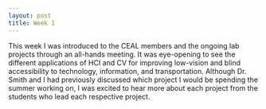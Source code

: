 ```yaml
---
layout: post
title: Week 1
---
```


This week I was introduced to the CEAL members and the ongoing lab projects through an all-hands meeting. It was eye-opening to see the different applications of HCI and CV for improving low-vision and blind accessibility to technology, information, and transportation. Although Dr. Smith and I had previously discussed which project I would be spending the summer working on, I was excited to hear more about each project from the students who lead each respective project.
